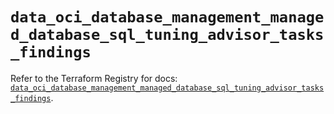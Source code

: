 # `data_oci_database_management_managed_database_sql_tuning_advisor_tasks_findings`

Refer to the Terraform Registry for docs: [`data_oci_database_management_managed_database_sql_tuning_advisor_tasks_findings`](https://registry.terraform.io/providers/hashicorp/oci/7.19.0/docs/data-sources/database_management_managed_database_sql_tuning_advisor_tasks_findings).
